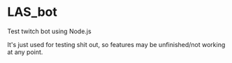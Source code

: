 # LAS_bot
Test twitch bot using Node.js

It's just used for testing shit out, so features may be unfinished/not working at any point.

